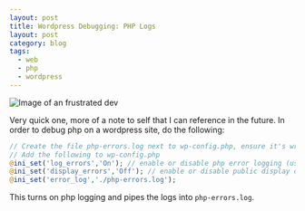 ```yaml
---
layout: post
title: Wordpress Debugging: PHP Logs
layout: post
category: blog
tags:
  - web
  - php
  - wordpress
---
```

![Image of an frustrated dev](https://images.unsplash.com/photo-1456406644174-8ddd4cd52a06?ixid=MnwxMjA3fDB8MHxwaG90by1wYWdlfHx8fGVufDB8fHx8&ixlib=rb-1.2.1&auto=format&fit=crop&w=1948&q=80)

Very quick one, more of a note to self that I can reference in the future. In order to debug php on a wordpress site, do the following:

```php
// Create the file php-errors.log next to wp-config.php, ensure it's writable
// Add the following to wp-config.php
@ini_set('log_errors','On'); // enable or disable php error logging (use 'On' or 'Off')
@ini_set('display_errors','Off'); // enable or disable public display of errors (use 'On' or 'Off')
@ini_set('error_log','./php-errors.log');
```

This turns on php logging and pipes the logs into `php-errors.log`.
